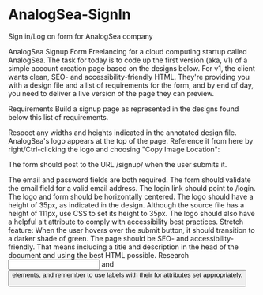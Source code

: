 # AnalogSea-SignIn
Sign in/Log on form for AnalogSea company

AnalogSea Signup Form
Freelancing for a cloud computing startup called AnalogSea. The task for today is to code up the first version (aka, v1) of a simple account creation page based on the designs below. For v1, the client wants clean, SEO- and accessibility-friendly HTML. They're providing you with a design file and a list of requirements for the form, and by end of day, you need to deliver a live version of the page they can preview.

Requirements
Build a signup page as represented in the designs found below this list of requirements.

Respect any widths and heights indicated in the annotated design file.
AnalogSea's logo appears at the top of the page. Reference it from here by right/Ctrl-clicking the logo and choosing "Copy Image Location":



The form should post to the URL /signup/ when the user submits it.

The email and password fields are both required.
The form should validate the email field for a valid email address.
The login link should point to /login.
The logo and form should be horizontally centered. The logo should have a height of 35px, as indicated in the design. Although the source file has a height of 111px, use CSS to set its height to 35px.
The logo should also have a helpful alt attribute to comply with accessibility best practices.
Stretch feature: When the user hovers over the submit button, it should transition to a darker shade of green.
The page should be SEO- and accessibility-friendly. That means including a title and description in the head of the document and using the best HTML possible. Research <input> and <button> elements, and remember to use labels with their for attributes set appropriately.

